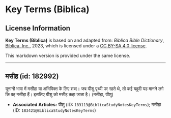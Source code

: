 # Key Terms (Biblica)

## License Information

**Key Terms (Biblica)** is based on and adapted from: _Biblica Bible Dictionary_, [Biblica, Inc.](https://www.biblica.com/), 2023, which is licensed under a [CC BY-SA 4.0 license](https://creativecommons.org/licenses/by-sa/4.0/legalcode.en).

This markdown version is provided under the same license.



--------------------------------

## मसीह (id: 182992)

यूनानी भाषा में मसीहा या अभिषिक्त के लिए शब्द। जब यीशु पृथ्वी पर रहते थे, तो कई यहूदी यह मानने लगे कि वह मसीहा हैं। इसलिए यीशु को मसीह कहा जाता है। (मसीहा, यीशु)

* **Associated Articles:** यीशु  (ID: `183113@BiblicaStudyNotesKeyTerms`); मसीहा (ID: `183421@BiblicaStudyNotesKeyTerms`)

